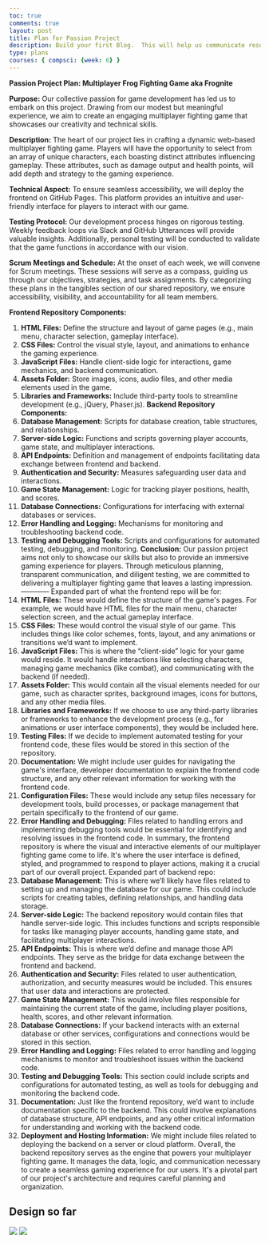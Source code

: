 ```yaml
---
toc: true
comments: true
layout: post
title: Plan for Passion Project
description: Build your first Blog.  This will help us communicate results.
type: plans
courses: { compsci: {week: 6} }
---
```

**Passion Project Plan: Multiplayer Frog Fighting Game aka Frognite**

**Purpose:**
Our collective passion for game development has led us to embark on this project. Drawing from our modest but meaningful experience, we aim to create an engaging multiplayer fighting game that showcases our creativity and technical skills.

**Description:**
The heart of our project lies in crafting a dynamic web-based multiplayer fighting game. Players will have the opportunity to select from an array of unique characters, each boasting distinct attributes influencing gameplay. These attributes, such as damage output and health points, will add depth and strategy to the gaming experience.

**Technical Aspect:**
To ensure seamless accessibility, we will deploy the frontend on GitHub Pages. This platform provides an intuitive and user-friendly interface for players to interact with our game.

**Testing Protocol:**
Our development process hinges on rigorous testing. Weekly feedback loops via Slack and GitHub Utterances will provide valuable insights. Additionally, personal testing will be conducted to validate that the game functions in accordance with our vision.

**Scrum Meetings and Schedule:**
At the onset of each week, we will convene for Scrum meetings. These sessions will serve as a compass, guiding us through our objectives, strategies, and task assignments. By categorizing these plans in the tangibles section of our shared repository, we ensure accessibility, visibility, and accountability for all team members.

**Frontend Repository Components:**
1. **HTML Files:** Define the structure and layout of game pages (e.g., main menu, character selection, gameplay interface).
2. **CSS Files:** Control the visual style, layout, and animations to enhance the gaming experience.
3. **JavaScript Files:** Handle client-side logic for interactions, game mechanics, and backend communication.
4. **Assets Folder:** Store images, icons, audio files, and other media elements used in the game.
5. **Libraries and Frameworks:** Include third-party tools to streamline development (e.g., jQuery, Phaser.js).
**Backend Repository Components:**
1. **Database Management:** Scripts for database creation, table structures, and relationships.
2. **Server-side Logic:** Functions and scripts governing player accounts, game state, and multiplayer interactions.
3. **API Endpoints:** Definition and management of endpoints facilitating data exchange between frontend and backend.
4. **Authentication and Security:** Measures safeguarding user data and interactions.
5. **Game State Management:** Logic for tracking player positions, health, and scores.
6. **Database Connections:** Configurations for interfacing with external databases or services.
7. **Error Handling and Logging:** Mechanisms for monitoring and troubleshooting backend code.
8. **Testing and Debugging Tools:** Scripts and configurations for automated testing, debugging, and monitoring.
**Conclusion:**
Our passion project aims not only to showcase our skills but also to provide an immersive gaming experience for players. Through meticulous planning, transparent communication, and diligent testing, we are committed to delivering a multiplayer fighting game that leaves a lasting impression.
————
Expanded part of what the frontend repo will be for:
1. **HTML Files:** These would define the structure of the game's pages. For example, we would have HTML files for the main menu, character selection screen, and the actual gameplay interface.
2. **CSS Files:** These would control the visual style of our game. This includes things like color schemes, fonts, layout, and any animations or transitions we’d want to implement.
3. **JavaScript Files:** This is where the “client-side” logic for your game would reside. It would handle interactions like selecting characters, managing game mechanics (like combat), and communicating with the backend (if needed).
4. **Assets Folder:** This would contain all the visual elements needed for our game, such as character sprites, background images, icons for buttons, and any other media files.
5. **Libraries and Frameworks:** If we choose to use any third-party libraries or frameworks to enhance the development process (e.g., for animations or user interface components), they would be included here.
6. **Testing Files:** If we decide to implement automated testing for your frontend code, these files would be stored in this section of the repository.
7. **Documentation:** We might include user guides for navigating the game's interface, developer documentation to explain the frontend code structure, and any other relevant information for working with the frontend code.
8. **Configuration Files:** These would include any setup files necessary for development tools, build processes, or package management that pertain specifically to the frontend of our game.
9. **Error Handling and Debugging:** Files related to handling errors and implementing debugging tools would be essential for identifying and resolving issues in the frontend code.
In summary, the frontend repository is where the visual and interactive elements of our multiplayer fighting game come to life. It's where the user interface is defined, styled, and programmed to respond to player actions, making it a crucial part of our overall project.
Expanded part of backend repo:
1. **Database Management:** This is where we’ll likely have files related to setting up and managing the database for our game. This could include scripts for creating tables, defining relationships, and handling data storage.
2. **Server-side Logic:** The backend repository would contain files that handle server-side logic. This includes functions and scripts responsible for tasks like managing player accounts, handling game state, and facilitating multiplayer interactions.
3. **API Endpoints:** This is where we’d define and manage those API endpoints. They serve as the bridge for data exchange between the frontend and backend.
4. **Authentication and Security:** Files related to user authentication, authorization, and security measures would be included. This ensures that user data and interactions are protected.
5. **Game State Management:** This would involve files responsible for maintaining the current state of the game, including player positions, health, scores, and other relevant information.
6. **Database Connections:** If your backend interacts with an external database or other services, configurations and connections would be stored in this section.
7. **Error Handling and Logging:** Files related to error handling and logging mechanisms to monitor and troubleshoot issues within the backend code.
8. **Testing and Debugging Tools:** This section could include scripts and configurations for automated testing, as well as tools for debugging and monitoring the backend code.
9. **Documentation:** Just like the frontend repository, we’d want to include documentation specific to the backend. This could involve explanations of database structure, API endpoints, and any other critical information for understanding and working with the backend code.
10. **Deployment and Hosting Information:** We might include files related to deploying the backend on a server or cloud platform.
Overall, the backend repository serves as the engine that powers your multiplayer fighting game. It manages the data, logic, and communication necessary to create a seamless gaming experience for our users. It's a pivotal part of our project's architecture and requires careful planning and organization.
## Design so far
![]({{site.baseurl}}/images/frog-game.jpg)
![]({{site.baseurl}}/images/Flow-Chart.png)